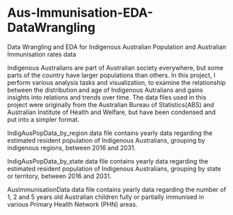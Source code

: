 # Aus-Immunisation-EDA-DataWrangling

Data Wrangling and EDA for Indigenous Australian Population and Australian Immunisation rates data

Indigenous Australians are part of Australian society everywhere, but some parts of the country have larger populations than others. In this project, I perform various analysis tasks and visualization, to examine the relationship between the distribution and age of Indigenous Autralians and gains insights into relations and trends over time. The data files used in this project were originally from the Australian Bureau of Statistics(ABS) and Australian Institute of Health and Welfare, but have been condensed and put into a simpler format.

IndigAusPopData_by_region data file contains yearly data regarding the estimated resident population of Indigenous Australians, grouping by indigenous regions, between 2016 and 2031.

IndigAusPopData_by_state data file contains yearly data regarding the estimated resident population of Indigenous Australians, grouping by state or territory, between 2016 and 2031.

AusImmunisationData data file contains yearly data regarding the number of 1, 2 and 5 years old Australian children fully or partially immunised in various Primary Health Network (PHN) areas.
